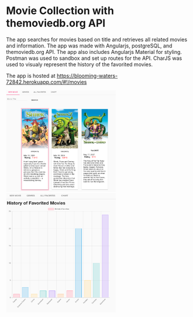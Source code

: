 # Movie Collection with themoviedb.org API
The app searches for movies based on title and retrieves all related movies and information. The app was made with Angularjs, postgreSQL, and themoviedb.org API. The app also includes Angularjs Material for styling. Postman was used to sandbox and set up routes for the API. CharJS was used to visualy represent the history of the favorited movies.

The app is hosted at https://blooming-waters-72842.herokuapp.com/#!/movies

<img src="Screen Shot 2018-05-22 at 5.52.59 PM.png" width="300" /> &nbsp;&nbsp;&nbsp; <img src="Screen Shot 2018-05-22 at 5.53.42 PM.png" width="300" />


